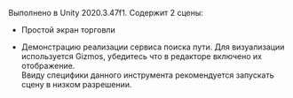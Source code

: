 Выполнено в Unity 2020.3.47f1. Содержит 2 сцены:

- Простой экран торговли

- Демонстрацию реализации сервиса поиска пути. Для визуализации используется Gizmos, убедитесь что в редакторе включено их отображение. <br>
Ввиду специфики данного инструмента рекомендуется запускать сцену в низком разрешении.



 

